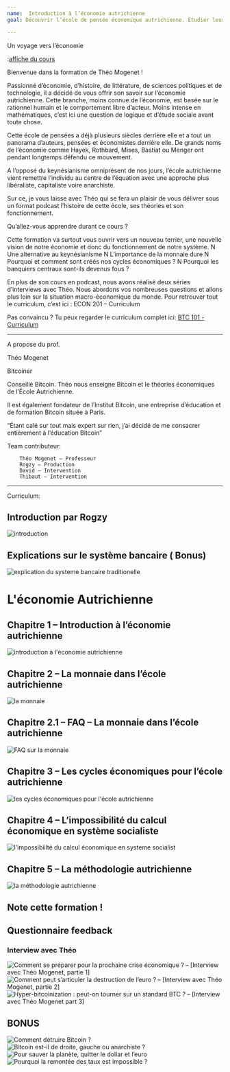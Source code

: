```yaml
---
name:  Introduction à l’économie autrichienne
goal: Découvrir l’école de pensée économique autrichienne. Étudier leurs points de vue sur la société et les réalités macro/micro-économique.

---
```





Un voyage vers l’économie


:[affiche du cours](Formation\courses\btc101\assets\affiche\BTC101_vignette-presentation-front.png)

Bienvenue dans la formation de Théo Mogenet !

Passionné d’économie, d’histoire, de littérature, de sciences politiques et de technologie, il a décidé de vous offrir son savoir sur l’économie autrichienne. Cette branche, moins connue de l’économie, est basée sur le rationnel humain et le comportement libre d’acteur. Moins intense en mathématiques, c’est ici une question de logique et d’étude sociale avant toute chose.

Cette école de pensées a déjà plusieurs siècles derrière elle et a tout un panorama d’auteurs, pensées et économistes derrière elle. De grands noms de l’économie comme Hayek, Rothbard, Mises, Bastiat ou Menger ont pendant longtemps défendu ce mouvement.

A l’opposé du keynésianisme omniprésent de nos jours, l’école autrichienne vient remettre l’individu au centre de l’équation avec une approche plus libéraliste, capitaliste voire anarchiste.

Sur ce, je vous laisse avec Théo qui se fera un plaisir de vous délivrer sous un format podcast l’histoire de cette école, ses théories et son fonctionnement.



Qu’allez-vous apprendre durant ce cours ?

Cette formation va surtout vous ouvrir vers un nouveau terrier, une nouvelle vision de notre économie et donc du fonctionnement de notre système.
N
Une alternative au keynésianisme
N
L’importance de la monnaie dure
N
Pourquoi et comment sont créés nos cycles économiques ?
N
Pourquoi les banquiers centraux sont-ils devenus fous ?

En plus de son cours en podcast, nous avons réalisé deux séries d’interviews avec Théo. Nous abordons vos nombreuses questions et allons plus loin sur la situation macro-économique du monde. Pour retrouver tout le curriculum, c’est ici : ECON 201 – Curriculum

Pas convaincu ? Tu peux regarder le curriculum complet ici: [BTC 101 - Curriculum](https://academie.decouvrebitcoin.fr/wp-content/uploads/2022/07/BTC-101-Curriculum.pdf)

---

A propose du prof. 



Théo Mogenet

Bitcoiner

Conseillé Bitcoin. Théo nous enseigne Bitcoin et le théories économiques de l’École Autrichienne.

Il est également fondateur de l’Institut Bitcoin, une entreprise d’éducation et de formation Bitcoin située à Paris.

“Étant calé sur tout mais expert sur rien, j’ai décidé de me consacrer entièrement à l’éducation Bitcoin”

Team contributeur:

        Théo Mogenet – Professeur
        Rogzy – Production
        David – Intervention
        Thibaut – Intervention

---

Curriculum:


## Introduction par Rogzy

![introduction](https://youtu.be/YmVXzvC30FA)

## Explications sur le système bancaire ( Bonus)

![explication du systeme bancaire traditionelle](https://youtu.be/pz0RxlXNs7Y)

# L'économie Autrichienne


## Chapitre 1 – Introduction à l’économie autrichienne

![introduction à l'économie autrichienne](https://youtu.be/ZSDCepNNacI)


## Chapitre 2 – La monnaie dans l’école autrichienne

![la monnaie](https://youtu.be/Dt8ounex2jg)

## Chapitre 2.1 – FAQ – La monnaie dans l’école autrichienne

![FAQ sur la monnaie](https://youtu.be/TcpCtz-bXZs)


## Chapitre 3 – Les cycles économiques pour l’école autrichienne

![les cycles économiques pour l'école autrichienne](https://youtu.be/CrPE6mcOjx4)


## Chapitre 4 – L’impossibilité du calcul économique en système socialiste

![l'impossibiilté du calcul économique en systeme socialist](https://youtu.be/E-9Fl6eg-mo)

## Chapitre 5 – La méthodologie autrichienne

![la méthodologie autrichienne](https://youtu.be/hMyYGwU76dI)


## Note cette formation !

## Questionnaire feedback

### Interview avec Théo
![Comment se préparer pour la prochaine crise économique ? – [Interview avec Théo Mogenet, partie 1]](https://youtu.be/GJT8t1TEd7Q)
![Comment peut s’articuler la destruction de l’euro ? – [Interview avec Théo Mogenet, partie 2]](https://youtu.be/eK3ONo11HN8)
![Hyper-bitcoinization : peut-on tourner sur un standard BTC ? – [Interview avec Théo Mogenet part 3]](https://youtu.be/nkN2twZ-lJY)

## BONUS

![Comment détruire Bitcoin ?](https://youtu.be/gHKvj4eeiDg)
![Bitcoin est-il de droite, gauche ou anarchiste ?](https://youtu.be/4fXGxzLtIIw)
![Pour sauver la planète, quitter le dollar et l’euro](https://youtu.be/iHagDlH4bf8)
![Pourquoi la remontée des taux est impossible ? ](https://youtu.be/iHagDlH4bf8)

